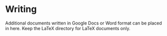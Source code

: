 # Writing

Additional documents written in Google Docs or Word format can be placed in here. Keep the LaTeX directory for LaTeX documents only.